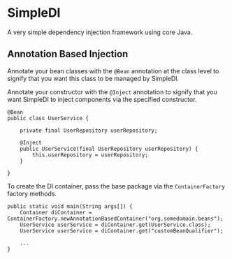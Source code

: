 # SimpleDI
A very simple dependency injection framework using core Java.

## Annotation Based Injection
Annotate your bean classes with the `@Bean` annotation at the class level to signify that you want this 
class to be managed by SimpleDI.

Annotate your constructor with the `@Inject` annotation to signify that you want SimpleDI to inject 
components via the specified constructor.
```
@Bean
public class UserService {

    private final UserRepository userRepository;

    @Inject
    public UserService(final UserRepository userRepository) {
        this.userRepository = userRepository;
    }
    
}
```

To create the DI container, pass the base package via the `ContainerFactory` factory methods.

```
public static void main(String args[]) {
    Container diContainer = ContainerFactory.newAnnotationBasedContainer("org.somedomain.beans");
    UserService userService = diContainer.get(UserService.class);
    UserService userService = diContainer.get("customBeanQualifier");
    
    ...
}
```